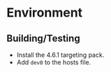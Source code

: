 # Environment

## Building/Testing

* Install the 4.6.1 targeting pack. 
* Add `dev0` to the hosts file.